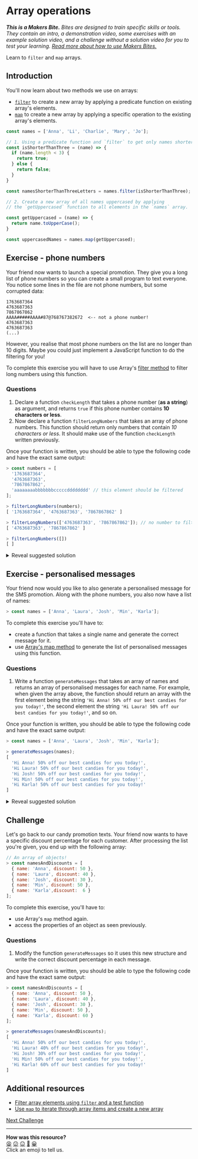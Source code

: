# Array operations

_**This is a Makers Bite.** Bites are designed to train specific skills or tools. They
contain an intro, a demonstration video, some exercises with an example solution video,
and a challenge without a solution video for you to test your learning. [Read more about
how to use Makers
Bites.](https://github.com/makersacademy/course/blob/main/labels/bites.md)_

Learn to `filter` and `map` arrays.

## Introduction

You'll now learn about two methods we use on arrays:
  * [`filter`](https://www.w3schools.com/jsref/jsref_filter.asp) to create a new array by
    applying a predicate function on existing array's elements.
  * [`map`](https://developer.mozilla.org/en-US/docs/Web/JavaScript/Reference/Global_Objects/Array/map)
    to create a new array by applying a specific operation to the existing array's
    elements.

```js
const names = ['Anna', 'Li', 'Charlie', 'Mary', 'Jo'];

// 1. Using a predicate function and `filter` to get only names shorter than 3 letters.
const isShorterThanThree = (name) => {
  if (name.length < 3) {
    return true;
  } else {
    return false;
  }
}

const namesShorterThanThreeLetters = names.filter(isShorterThanThree);

// 2. Create a new array of all names uppercased by applying
// the `getUppercased` function to all elements in the `names` array.

const getUppercased = (name) => {
  return name.toUpperCase();
}

const uppercasedNames = names.map(getUppercased);
```

## Exercise - phone numbers

Your friend now wants to launch a special promotion. They give you a long list of phone
numbers so you can create a small program to text everyone. You notice some lines in the
file are not phone numbers, but some corrupted data:

```
1763687364
4763687363
7867867862
AAAA#####AAAA#87@768767382672  <-- not a phone number!
4763687363
4763687363
(...)
```

However, you realise that most phone numbers on the list are no longer than 10 digits.
Maybe you could just implement a JavaScript function to do the filtering for you! 

To complete this exercise you will have to use Array's [filter
method](https://www.w3schools.com/jsref/jsref_filter.asp) to filter long numbers using
this function.

### Questions

1. Declare a function `checkLength` that takes a phone number (**as a string**) as
   argument, and returns `true` if this phone number contains **10 characters or less**.
2. Now declare a function `filterLongNumbers` that takes an array of phone numbers. This
   function should return only numbers that contain *10 characters or less*. It should
   make use of the function `checkLength` written previously.

Once your function is written, you should be able to type the following code and have the
exact same output:

```javascript
> const numbers = [
  '1763687364',
  '4763687363',
  '7867867862',
  'aaaaaaaabbbbbbbcccccdddddddd' // this element should be filtered
];

> filterLongNumbers(numbers);
[ '1763687364', '4763687363', '7867867862' ]

> filterLongNumbers(['4763687363', '7867867862']); // no number to filter out
[ '4763687363', '7867867862' ]

> filterLongNumbers([])
[ ]
```

<details>
<summary>Reveal suggested solution</summary>

```javascript
const checkLength = (phoneNumber) => {
  return phoneNumber.length <= 10;
}

const filterLongNumbers = (phoneNumbers) => {
  return phoneNumbers.filter(checkLength);
}
```
</details>


## Exercise - personalised messages

Your friend now would you like to also generate a personalised message for the SMS
promotion. Along with the phone numbers, you also now have a list of names:

```javascript
> const names = ['Anna', 'Laura', 'Josh', 'Min', 'Karla'];
```

To complete this exercise you'll have to:
 * create a function that takes a single name and generate the correct message for it.
 * use [Array's map
   method](https://developer.mozilla.org/en-US/docs/Web/JavaScript/Reference/Global_Objects/Array/map)
   to generate the list of personalised messages using this function.

### Questions

1. Write a function `generateMessages` that takes an array of names and returns an array
   of personalised messages for each name. For example, when given the array above, the
   function should return an array with the first element being the string `'Hi Anna! 50%
   off our best candies for you today!'`, the second element the string `'Hi Laura! 50%
   off our best candies for you today!'`, and so on. 

Once your function is written, you should be able to type the following code and have the
exact same output:
```javascript
> const names = ['Anna', 'Laura', 'Josh', 'Min', 'Karla'];

> generateMessages(names);
[
  'Hi Anna! 50% off our best candies for you today!',
  'Hi Laura! 50% off our best candies for you today!',
  'Hi Josh! 50% off our best candies for you today!',
  'Hi Min! 50% off our best candies for you today!',
  'Hi Karla! 50% off our best candies for you today!'
]
```

<details>
<summary>Reveal suggested solution</summary>

```javascript
const generateMessages = (names) => {
  return names.map(name => {
    return `Hi ${name}! 50% off our best candies for you today!`;
  });
}
```
</details>


## Challenge

Let's go back to our candy promotion texts. Your friend now wants to have a specific
discount percentage for each customer. After processing the list you're given, you end up
with the following array:

```javascript
// An array of objects!
> const namesAndDiscounts = [
  { name: 'Anna', discount: 50 },
  { name: 'Laura', discount: 40 },
  { name: 'Josh', discount: 30 },
  { name: 'Min', discount: 50 },
  { name: 'Karla',discount:  6 }
];
```

To complete this exercise, you'll have to:
  * use Array's `map` method again.
  * access the properties of an object as seen previously.

### Questions

1. Modify the function `generateMessages` so it uses this new structure and write the
   correct discount percentage in each message.

Once your function is written, you should be able to type the following code and have the
exact same output:
```javascript
> const namesAndDiscounts = [
  { name: 'Anna', discount: 50 },
  { name: 'Laura', discount: 40 },
  { name: 'Josh', discount: 30 },
  { name: 'Min', discount: 50 },
  { name: 'Karla', discount: 60 }
];

> generateMessages(namesAndDiscounts);
[
  'Hi Anna! 50% off our best candies for you today!',
  'Hi Laura! 40% off our best candies for you today!',
  'Hi Josh! 30% off our best candies for you today!',
  'Hi Min! 50% off our best candies for you today!',
  'Hi Karla! 60% off our best candies for you today!'
]
```

## Additional resources

 * [Filter array elements using `filter` and a test
   function](https://www.javascripttutorial.net/javascript-array-filter/)
 * [Use `map` to iterate through array items and create a new
   array](https://www.digitalocean.com/community/tutorials/4-uses-of-javascripts-arraymap-you-should-know)

[Next Challenge](12_classes.md)

<!-- BEGIN GENERATED SECTION DO NOT EDIT -->

---

**How was this resource?**  
[😫](https://airtable.com/shrUJ3t7KLMqVRFKR?prefill_Repository=makersacademy/javascript-fundamentals&prefill_File=bites/11_array_operations.md&prefill_Sentiment=😫) [😕](https://airtable.com/shrUJ3t7KLMqVRFKR?prefill_Repository=makersacademy/javascript-fundamentals&prefill_File=bites/11_array_operations.md&prefill_Sentiment=😕) [😐](https://airtable.com/shrUJ3t7KLMqVRFKR?prefill_Repository=makersacademy/javascript-fundamentals&prefill_File=bites/11_array_operations.md&prefill_Sentiment=😐) [🙂](https://airtable.com/shrUJ3t7KLMqVRFKR?prefill_Repository=makersacademy/javascript-fundamentals&prefill_File=bites/11_array_operations.md&prefill_Sentiment=🙂) [😀](https://airtable.com/shrUJ3t7KLMqVRFKR?prefill_Repository=makersacademy/javascript-fundamentals&prefill_File=bites/11_array_operations.md&prefill_Sentiment=😀)  
Click an emoji to tell us.

<!-- END GENERATED SECTION DO NOT EDIT -->
